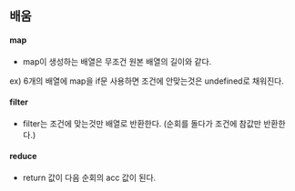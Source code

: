 ## 배움

#### map

- map이 생성하는 배열은 무조건 원본 배열의 길이와 같다.

ex) 6개의 배열에 map을 if문 사용하면 조건에 안맞는것은 undefined로 채워진다.

#### filter

- filter는 조건에 맞는것만 배열로 반환한다.
  (순회를 돌다가 조건에 참값만 반환한다.)

#### reduce

- return 값이 다음 순회의 acc 값이 된다.
